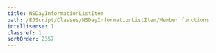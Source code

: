 ```yaml
---
title: NSDayInformationListItem
path: /EJScript/Classes/NSDayInformationListItem/Member functions
intellisense: 1
classref: 1
sortOrder: 2357
---
```





